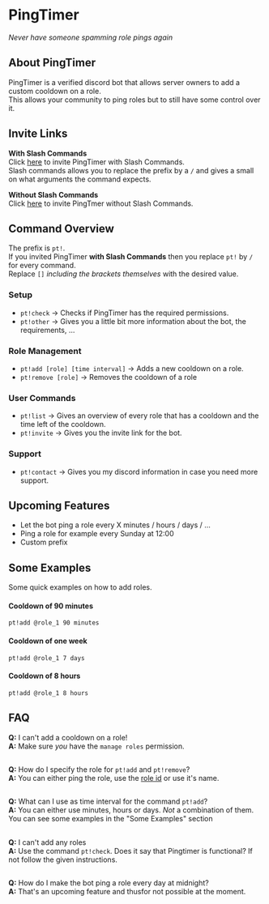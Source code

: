# PingTimer
_Never have someone spamming role pings again_

## About PingTimer
PingTimer is a verified discord bot that allows server owners to add a custom cooldown on a role.\
This allows your community to ping roles but to still have some control over it.


## Invite Links
**With Slash Commands**\
Click [here](https://discord.com/api/oauth2/authorize?client_id=844191455757205554&permissions=268504064&scope=bot%20applications.commands) to invite PingTimer with Slash Commands.\
Slash commands allows you to replace the prefix by a `/` and gives a small on what arguments the command expects.

**Without Slash Commands**\
Click [here](https://discord.com/api/oauth2/authorize?client_id=844191455757205554&permissions=268504064&scope=bot) to invite PingTmer without Slash Commands.


## Command Overview
The prefix is `pt!`.\
If you invited PingTimer **with Slash Commands** then you replace `pt!` by `/` for every command.\
Replace `[]` _including the brackets themselves_ with the desired value.


### Setup
- `pt!check` -> Checks if PingTimer has the required permissions.
- `pt!other` -> Gives you a little bit more information about the bot, the requirements, ...

### Role Management
- `pt!add [role] [time interval]` -> Adds a new cooldown on a role. 
- `pt!remove [role]` -> Removes the cooldown of a role

### User Commands
- `pt!list` -> Gives an overview of every role that has a cooldown and the time left of the cooldown.
- `pt!invite` -> Gives you the invite link for the bot.

### Support
- `pt!contact` -> Gives you my discord information in case you need more support.


## Upcoming Features
- Let the bot ping a role every X minutes / hours / days / ...
- Ping a role for example every Sunday at 12:00
- Custom prefix

## Some Examples
Some quick examples on how to add roles.

#### Cooldown of 90 minutes
`pt!add @role_1 90 minutes`
#### Cooldown of one week
`pt!add @role_1 7 days`
#### Cooldown of 8 hours
`pt!add @role_1 8 hours`

## FAQ
**Q:** I can't add a cooldown on a role!\
**A:** Make sure _you_ have the `manage roles` permission. 

##

**Q:** How do I specify the role for `pt!add` and `pt!remove`?\
**A:** You can either ping the role, use the [role id](https://discordhelp.net/role-id) or use it's name.

##

**Q:** What can I use as time interval for the command `pt!add`?\
**A:** You can either use minutes, hours or days. _Not_ a combination of them. You can see some examples in the "Some Examples" section

##

**Q:** I can't add any roles\
**A:** Use the command `pt!check`. Does it say that Pingtimer is functional? If not follow the given instructions.

##

**Q:** How do I make the bot ping a role every day at midnight?\
**A:** That's an upcoming feature and thusfor not possible at the moment.